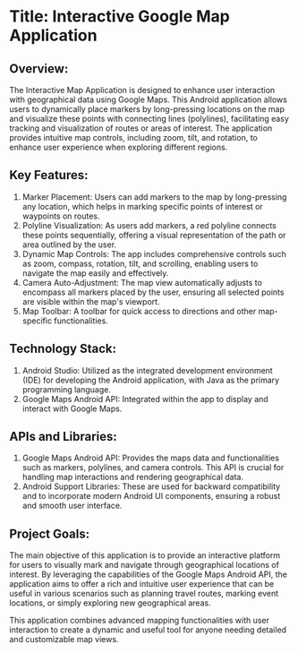 <h1><b1>Title: Interactive Google Map Application</b1></h1>

<h2><b1>Overview:</b1></h2>

The Interactive Map Application is designed to enhance user interaction with geographical data using Google Maps. This Android application allows users to dynamically place markers by long-pressing locations on the map and visualize these points with connecting lines (polylines), facilitating easy tracking and visualization of routes or areas of interest. The application provides intuitive map controls, including zoom, tilt, and rotation, to enhance user experience when exploring different regions.

<h2><b1>Key Features:</b1></h2>

1. Marker Placement: Users can add markers to the map by long-pressing any location, which helps in marking specific points of interest or waypoints on routes.
2. Polyline Visualization: As users add markers, a red polyline connects these points sequentially, offering a visual representation of the path or area outlined by the user.
3. Dynamic Map Controls: The app includes comprehensive controls such as zoom, compass, rotation, tilt, and scrolling, enabling users to navigate the map easily and effectively.
4. Camera Auto-Adjustment: The map view automatically adjusts to encompass all markers placed by the user, ensuring all selected points are visible within the map's viewport.
5. Map Toolbar: A toolbar for quick access to directions and other map-specific functionalities.

<h2><b1>Technology Stack:</b1></h2>

1. Android Studio: Utilized as the integrated development environment (IDE) for developing the Android application, with Java as the primary programming language.
2. Google Maps Android API: Integrated within the app to display and interact with Google Maps.

<h2><b1>APIs and Libraries:</b1></h2>

1. Google Maps Android API: Provides the maps data and functionalities such as markers, polylines, and camera controls. This API is crucial for handling map interactions and rendering geographical data.
2. Android Support Libraries: These are used for backward compatibility and to incorporate modern Android UI components, ensuring a robust and smooth user interface.
   
<h2><b1> Project Goals:</b1></h2>
The main objective of this application is to provide an interactive platform for users to visually mark and navigate through geographical locations of interest. By leveraging the capabilities of the Google Maps Android API, the application aims to offer a rich and intuitive user experience that can be useful in various scenarios such as planning travel routes, marking event locations, or simply exploring new geographical areas.

This application combines advanced mapping functionalities with user interaction to create a dynamic and useful tool for anyone needing detailed and customizable map views.
